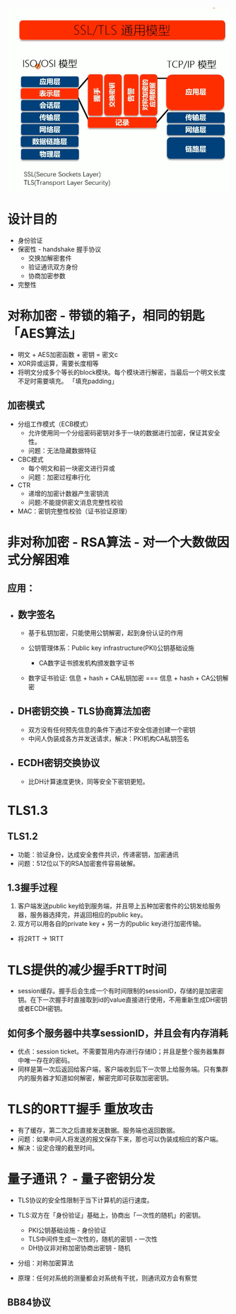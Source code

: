 ![](/image/d89d1b4759fcadca1faf5e7861a7706.png)

# 设计目的
- 身份验证
- 保密性 - handshake 握手协议
  - 交换加解密套件
  - 验证通讯双方身份
  - 协商加密参数
- 完整性

# 对称加密 - 带锁的箱子，相同的钥匙「AES算法」
- 明文 + AES加密函数 + 密钥 = 密文c
- XOR异或运算，需要长度相等
- 将明文分成多个等长的block模块。每个模块进行解密，当最后一个明文长度不足时需要填充。 「填充padding」

## 加密模式
- 分组工作模式（ECB模式）
  - 允许使用同一个分组密码密钥对多于一块的数据进行加密，保证其安全性。
  - 问题：无法隐藏数据特征
- CBC模式
  - 每个明文和前一块密文进行异或
  - 问题：加密过程串行化
- CTR
  - 递增的加密计数器产生密钥流
  - 问题:不能提供密文消息完整性校验
- MAC：密钥完整性校验（证书验证原理）

# 非对称加密 - RSA算法 - 对一个大数做因式分解困难

## 应用：
- ## 数字签名
  - 基于私钥加密，只能使用公钥解密，起到身份认证的作用
  - 公钥管理体系：Public key infrastructure(PKI)公钥基础设施
    - CA数字证书颁发机构颁发数字证书

  - 数字证书验证: 信息 + hash + CA私钥加密 === 信息 + hash + CA公钥解密
- ## DH密钥交换 - TLS协商算法加密
  - 双方没有任何预先信息的条件下通过不安全信道创建一个密钥
  - 中间人伪装成各方并发送请求，解决：PKI机构CA私钥签名

- ## ECDH密钥交换协议
  - 比DH计算速度更快，同等安全下密钥更短。

# TLS1.3

## TLS1.2
- 功能：验证身份，达成安全套件共识，传递密钥，加密通讯
- 问题：512位以下的RSA加密套件容易破解。

## 1.3握手过程
1. 客户端发送public key给到服务端，并且带上五种加密套件的公钥发给服务器，服务器选择完，并返回相应的public key。
2. 双方可以用各自的private key + 另一方的public key进行加密传输。

- 将2RTT -> 1RTT


# TLS提供的减少握手RTT时间
- session缓存。握手后会生成一个有时间限制的sessionID，存储的是加密密钥。在下一次握手时直接取到id的value直接进行使用，不用重新生成DH密钥或者ECDH密钥。

## 如何多个服务器中共享sessionID，并且会有内存消耗
- 优点：session ticket。不需要暂用内存进行存储ID；并且是整个服务器集群中唯一存在的密码。
- 同样是第一次后返回给客户端，客户端收到后下一次带上给服务端。只有集群内的服务器才知道如何解密，解密完即可获取加密密钥。

# TLS的0RTT握手 重放攻击
- 有了缓存，第二次之后直接发送数据。服务端也返回数据。
- 问题：如果中间人将发送的报文保存下来，那也可以伪装成相应的客户端。
- 解决：设定合理的截至时间。

# 量子通讯？ - 量子密钥分发
- TLS协议的安全性限制于当下计算机的运行速度。
- TLS:双方在「身份验证」基础上，协商出「一次性的随机」的密钥。
  - PKI公钥基础设施 - 身份验证
  - TLS中间件生成一次性的，随机的密钥 - 一次性
  - DH协议非对称加密协商出密钥 - 随机
- 分组：对称加密算法

- 原理：任何对系统的测量都会对系统有干扰，则通讯双方会有察觉

## BB84协议